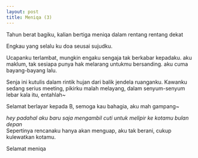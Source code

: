 ```yaml
---
layout: post
title: Meniqa (3)
---
```


Tahun berat bagiku, kalian bertiga meniqa dalam rentang rentang dekat

Engkau yang selalu ku doa seusai sujudku.

Ucapanku terlambat, mungkin engaku sengaja tak berkabar kepadaku. aku maklum, tak sesiapa punya hak melarang untukmu bersanding. aku cuma bayang-bayang lalu.

Senja ini kutulis dalam rintik hujan dari balik jendela ruanganku. Kawanku sedang serius meeting, pikirku malah melayang, dalam senyum-senyum lebar kala itu, entahlah~

Selamat berlayar kepada B, semoga kau bahagia, aku mah gampang~

*hey padahal aku baru saja mengambil cuti untuk melipir ke kotamu bulan depan*  
Sepertinya rencanaku hanya akan menguap, aku tak berani, cukup kulewatkan kotamu.

Selamat meniqa

